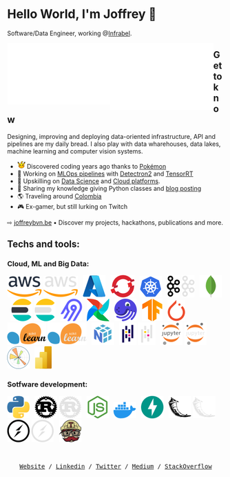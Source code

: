 # Hello World, I'm Joffrey 👋

Software/Data Engineer, working @[Infrabel](https://infrabel.be/).

<img src="github-metrics.svg" align="left" width="47.5%"></img>
<img src="achievements.svg" align="left" width="47.5%"></img>

## Get to know

Designing, improving and deploying data-oriented infrastructure, API and pipelines are my daily bread. I also play with data wharehouses, data lakes, machine learning and computer vision systems.

- <img alt="Pikachu" title="Pikachu" width="18px" height="18px" src="./icons/pikachu.svg"></img> Discovered coding years ago thanks to [Pokémon](https://pokeapi.co/)
- 🔭 Working on [MLOps pipelines](https://cloud.google.com/architecture/mlops-continuous-delivery-and-automation-pipelines-in-machine-learning) with [Detectron2](https://github.com/facebookresearch/detectron2) and [TensorRT](https://developer.nvidia.com/tensorrt)
- 🌱 Upskilling on [Data Science](https://becode.org) and [Cloud platforms](https://learn.acloud.guru/profile/joffreybvn).
- 💬 Sharing my knowledge giving Python classes and [blog posting](https://medium.com/@joffreybvn)
- 🌎 Traveling around [Colombia](https://www.youtube.com/watch?v=6YVl-aixyfs)
- 🎮 Ex-gamer, but still lurking on Twitch


⇨ [joffreybvn.be](https://joffreybvn.be/) • Discover my projects, hackathons, publications and more.

## Techs and tools:

### Cloud, ML and Big Data:

![AWS](logos/light-mode/aws.svg#gh-light-mode-only) ![AWS](logos/dark-mode/aws.svg#gh-dark-mode-only) &nbsp; ![Azure](logos/azure.svg) &nbsp; ![OpenShift](logos/openshift.svg) &nbsp; ![Kubernetes](logos/kubernetes.svg) &nbsp; ![Kafka](logos/light-mode/kafka.svg#gh-light-mode-only) ![Kafka](logos/dark-mode/kafka.svg#gh-dark-mode-only) &nbsp; ![MongoDB](logos/mongodb.svg) &nbsp; ![ElasticSearch](logos/light-mode/elasticsearch.svg#gh-light-mode-only) ![ElasticSearch](logos/dark-mode/elasticsearch.svg#gh-dark-mode-only) &nbsp; ![Airbyte](logos/airbyte.svg) &nbsp; ![Airflow](logos/airflow.svg) &nbsp; ![Dagster](logos/dagster.svg) &nbsp; ![TensorFlow](logos/tensorflow.svg) &nbsp; ![PyTorch](logos/pytorch.svg) &nbsp; ![Scikit-learn](logos/light-mode/sklearn.svg#gh-light-mode-only) ![Scikit-learn](logos/dark-mode/sklearn.svg#gh-dark-mode-only) &nbsp; ![NumPy](logos/numpy.svg) &nbsp; ![Pandas](logos/light-mode/pandas.svg#gh-light-mode-only) ![Pandas](logos/dark-mode/pandas.svg#gh-dark-mode-only) &nbsp; ![Jupyter](logos/light-mode/jupyter.svg#gh-light-mode-only) ![Jupyter](logos/dark-mode/jupyter.svg#gh-dark-mode-only) &nbsp; ![MatPlotLib](logos/matplotlib.svg) &nbsp; ![PowerBI](logos/powerbi.svg)

### Sotfware development:

![Python](logos/python.svg) &nbsp; ![Poetrip](logos/light-mode/rust.svg#gh-light-mode-only) ![Poetrip](logos/dark-mode/rust.svg#gh-dark-mode-only) &nbsp; ![NodeJS](logos/nodejs.svg) &nbsp; ![Docker](logos/docker.svg) &nbsp; ![FastAPI](logos/fastapi.svg) &nbsp; ![Flask](logos/light-mode/flask.svg#gh-light-mode-only) ![Flask](logos/dark-mode/flask.svg#gh-dark-mode-only) &nbsp; ![SocketIO](logos/light-mode/socketio.svg#gh-light-mode-only) ![SocketIO](logos/dark-mode/socketio.svg#gh-dark-mode-only) &nbsp; ![TravisCI](logos/travis-ci.svg)

<br>

<p><pre align="center">
<a href="https://joffreybvn.be">Website</a> / <a href="https://www.linkedin.com/in/joffreybvn/">Linkedin</a> / <a href="https://twitter.com/Joffreybvn">Twitter</a> / <a href="https://medium.com/@joffreybvn">Medium</a> / <a href="https://stackoverflow.com/users/7762386/joffrey-bienvenu">StackOverflow</a>
</pre></p>


<!--
**Joffreybvn/Joffreybvn** is a ✨ _special_ ✨ repository because its `README.md` (this file) appears on your GitHub profile.

Here are some ideas to get you started:

- 🔭 I’m currently working on a [low cost URL Shortener](oxi.cx).
- 🌱 I’m currently learning ...
- 👯 I’m looking to collaborate on ...
- 🤔 I’m looking for help with ...
- 💬 Ask me about ...
- 📫 How to reach me: ...
- 😄 Pronouns: ...
- ⚡ Fun fact: ...
-->
